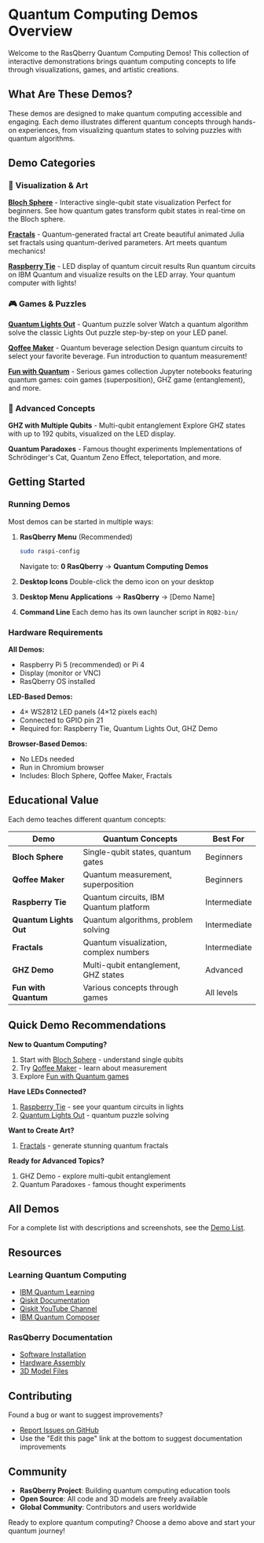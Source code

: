 # Quantum Computing Demos Overview

Welcome to the RasQberry Quantum Computing Demos! This collection of interactive demonstrations brings quantum computing concepts to life through visualizations, games, and artistic creations.

## What Are These Demos?

These demos are designed to make quantum computing accessible and engaging. Each demo illustrates different quantum concepts through hands-on experiences, from visualizing quantum states to solving puzzles with quantum algorithms.

## Demo Categories

### 🎨 Visualization & Art

**[Bloch Sphere](bloch-sphere.md)** - Interactive single-qubit state visualization
Perfect for beginners. See how quantum gates transform qubit states in real-time on the Bloch sphere.

**[Fractals](fractals.md)** - Quantum-generated fractal art
Create beautiful animated Julia set fractals using quantum-derived parameters. Art meets quantum mechanics!

**[Raspberry Tie](raspberry-tie.md)** - LED display of quantum circuit results
Run quantum circuits on IBM Quantum and visualize results on the LED array. Your quantum computer with lights!

### 🎮 Games & Puzzles

**[Quantum Lights Out](quantum-lights-out.md)** - Quantum puzzle solver
Watch a quantum algorithm solve the classic Lights Out puzzle step-by-step on your LED panel.

**[Qoffee Maker](qoffee-maker.md)** - Quantum beverage selection
Design quantum circuits to select your favorite beverage. Fun introduction to quantum measurement!

**[Fun with Quantum](http://fun-with-quantum.org)** - Serious games collection
Jupyter notebooks featuring quantum games: coin games (superposition), GHZ game (entanglement), and more.

### 🔬 Advanced Concepts

**GHZ with Multiple Qubits** - Multi-qubit entanglement
Explore GHZ states with up to 192 qubits, visualized on the LED display.

**Quantum Paradoxes** - Famous thought experiments
Implementations of Schrödinger's Cat, Quantum Zeno Effect, teleportation, and more.

## Getting Started

### Running Demos

Most demos can be started in multiple ways:

1. **RasQberry Menu** (Recommended)
   ```bash
   sudo raspi-config
   ```
   Navigate to: **0 RasQberry** → **Quantum Computing Demos**

2. **Desktop Icons**
   Double-click the demo icon on your desktop

3. **Desktop Menu**
   **Applications** → **RasQberry** → [Demo Name]

4. **Command Line**
   Each demo has its own launcher script in `RQB2-bin/`

### Hardware Requirements

**All Demos:**
- Raspberry Pi 5 (recommended) or Pi 4
- Display (monitor or VNC)
- RasQberry OS installed

**LED-Based Demos:**
- 4× WS2812 LED panels (4×12 pixels each)
- Connected to GPIO pin 21
- Required for: Raspberry Tie, Quantum Lights Out, GHZ Demo

**Browser-Based Demos:**
- No LEDs needed
- Run in Chromium browser
- Includes: Bloch Sphere, Qoffee Maker, Fractals

## Educational Value

Each demo teaches different quantum concepts:

| Demo | Quantum Concepts | Best For |
|------|-----------------|----------|
| **Bloch Sphere** | Single-qubit states, quantum gates | Beginners |
| **Qoffee Maker** | Quantum measurement, superposition | Beginners |
| **Raspberry Tie** | Quantum circuits, IBM Quantum platform | Intermediate |
| **Quantum Lights Out** | Quantum algorithms, problem solving | Intermediate |
| **Fractals** | Quantum visualization, complex numbers | Intermediate |
| **GHZ Demo** | Multi-qubit entanglement, GHZ states | Advanced |
| **Fun with Quantum** | Various concepts through games | All levels |

## Quick Demo Recommendations

**New to Quantum Computing?**
1. Start with [Bloch Sphere](bloch-sphere.md) - understand single qubits
2. Try [Qoffee Maker](qoffee-maker.md) - learn about measurement
3. Explore [Fun with Quantum games](http://fun-with-quantum.org)

**Have LEDs Connected?**
1. [Raspberry Tie](raspberry-tie.md) - see your quantum circuits in lights
2. [Quantum Lights Out](quantum-lights-out.md) - quantum puzzle solving

**Want to Create Art?**
1. [Fractals](fractals.md) - generate stunning quantum fractals

**Ready for Advanced Topics?**
1. GHZ Demo - explore multi-qubit entanglement
2. Quantum Paradoxes - famous thought experiments

## All Demos

For a complete list with descriptions and screenshots, see the [Demo List](01-demo-list.md).

## Resources

### Learning Quantum Computing
- [IBM Quantum Learning](https://learning.quantum.ibm.com/)
- [Qiskit Documentation](https://docs.qiskit.org/)
- [Qiskit YouTube Channel](https://www.youtube.com/@qiskit)
- [IBM Quantum Composer](https://quantum.ibm.com/composer)

### RasQberry Documentation
- [Software Installation](../02-software/installation-overview)
- [Hardware Assembly](../01-3d-model/hardware-assembly-guide)
- [3D Model Files](https://github.com/JanLahmann/RasQberry-Two/tree/3D-model)

## Contributing

Found a bug or want to suggest improvements?
- [Report Issues on GitHub](https://github.com/JanLahmann/RasQberry-Two/issues)
- Use the "Edit this page" link at the bottom to suggest documentation improvements

## Community

- **RasQberry Project**: Building quantum computing education tools
- **Open Source**: All code and 3D models are freely available
- **Global Community**: Contributors and users worldwide

Ready to explore quantum computing? Choose a demo above and start your quantum journey!
